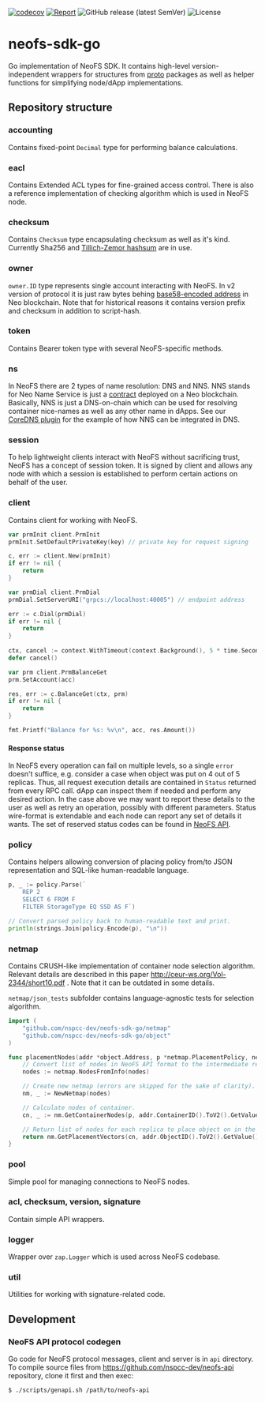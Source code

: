 [![codecov](https://codecov.io/gh/nspcc-dev/neofs-sdk-go/branch/master/graph/badge.svg)](https://codecov.io/gh/nspcc-dev/neofs-sdk-go)
[![Report](https://goreportcard.com/badge/github.com/nspcc-dev/neofs-sdk-go)](https://goreportcard.com/report/github.com/nspcc-dev/neofs-sdk-go)
![GitHub release (latest SemVer)](https://img.shields.io/github/v/release/nspcc-dev/neofs-sdk-go?sort=semver)
![License](https://img.shields.io/github/license/nspcc-dev/neofs-sdk-go.svg?style=popout)

# neofs-sdk-go
Go implementation of NeoFS SDK. It contains high-level version-independent wrappers
for structures from [proto](https://github.com/nspcc-dev/neofs-sdk-go/proto) packages as well as
helper functions for simplifying node/dApp implementations.

## Repository structure

### accounting
Contains fixed-point `Decimal` type for performing balance calculations.

### eacl
Contains Extended ACL types for fine-grained access control.
There is also a reference implementation of checking algorithm which is used in NeoFS node.

### checksum
Contains `Checksum` type encapsulating checksum as well as it's kind.
Currently Sha256 and [Tillich-Zemor hashsum](https://github.com/nspcc-dev/tzhash) are in use.

### owner
`owner.ID` type represents single account interacting with NeoFS. In v2 version of protocol
it is just raw bytes behing [base58-encoded address](https://docs.neo.org/docs/en-us/basic/concept/wallets.html#address)
in Neo blockchain. Note that for historical reasons it contains
version prefix and checksum in addition to script-hash.

### token
Contains Bearer token type with several NeoFS-specific methods.

### ns
In NeoFS there are 2 types of name resolution: DNS and NNS. NNS stands for Neo Name Service
is just a [contract](https://github.com/nspcc-dev/neofs-contract/) deployed on a Neo blockchain.
Basically, NNS is just a DNS-on-chain which can be used for resolving container nice-names as well
as any other name in dApps. See our [CoreDNS plugin](https://github.com/nspcc-dev/coredns/tree/master/plugin/nns)
for the example of how NNS can be integrated in DNS.

### session
To help lightweight clients interact with NeoFS without sacrificing trust, NeoFS has a concept
of session token. It is signed by client and allows any node with which a session is established
to perform certain actions on behalf of the user.

### client
Contains client for working with NeoFS.
```go
var prmInit client.PrmInit
prmInit.SetDefaultPrivateKey(key) // private key for request signing

c, err := client.New(prmInit)
if err != nil {
    return
}

var prmDial client.PrmDial
prmDial.SetServerURI("grpcs://localhost:40005") // endpoint address

err := c.Dial(prmDial)
if err != nil {
    return
}
    
ctx, cancel := context.WithTimeout(context.Background(), 5 * time.Second)
defer cancel()

var prm client.PrmBalanceGet
prm.SetAccount(acc)

res, err := c.BalanceGet(ctx, prm)
if err != nil {
    return
}

fmt.Printf("Balance for %s: %v\n", acc, res.Amount())
```

#### Response status
In NeoFS every operation can fail on multiple levels, so a single `error` doesn't suffice,
e.g. consider a case when object was put on 4 out of 5 replicas. Thus, all request execution
details are contained in `Status` returned from every RPC call. dApp can inspect them
if needed and perform any desired action. In the case above we may want to report
these details to the user as well as retry an operation, possibly with different parameters.
Status wire-format is extendable and each node can report any set of details it wants.
The set of reserved status codes can be found in
[NeoFS API](https://github.com/nspcc-dev/neofs-api/blob/master/status/types.proto).

### policy
Contains helpers allowing conversion of placing policy from/to JSON representation
and SQL-like human-readable language.
```go
p, _ := policy.Parse(`
    REP 2
    SELECT 6 FROM F
    FILTER StorageType EQ SSD AS F`)

// Convert parsed policy back to human-readable text and print.
println(strings.Join(policy.Encode(p), "\n"))
```

### netmap
Contains CRUSH-like implementation of container node selection algorithm. Relevant details
are described in this paper http://ceur-ws.org/Vol-2344/short10.pdf . Note that it can be
outdated in some details.

`netmap/json_tests` subfolder contains language-agnostic tests for selection algorithm. 

```go
import (
    "github.com/nspcc-dev/neofs-sdk-go/netmap"
    "github.com/nspcc-dev/neofs-sdk-go/object"
)

func placementNodes(addr *object.Address, p *netmap.PlacementPolicy, neofsNodes []netmap.NodeInfo) {
    // Convert list of nodes in NeoFS API format to the intermediate representation.
    nodes := netmap.NodesFromInfo(nodes)

    // Create new netmap (errors are skipped for the sake of clarity). 
    nm, _ := NewNetmap(nodes)

    // Calculate nodes of container.
    cn, _ := nm.GetContainerNodes(p, addr.ContainerID().ToV2().GetValue())

    // Return list of nodes for each replica to place object on in the order of priority.
    return nm.GetPlacementVectors(cn, addr.ObjectID().ToV2().GetValue())
}
```

### pool
Simple pool for managing connections to NeoFS nodes.

### acl, checksum, version, signature
Contain simple API wrappers.

### logger
Wrapper over `zap.Logger` which is used across NeoFS codebase.

### util
Utilities for working with signature-related code.

## Development

### NeoFS API protocol codegen
Go code for NeoFS protocol messages, client and server is in `api` directory.
To compile source files from https://github.com/nspcc-dev/neofs-api repository,
clone it first and then exec:
```
$ ./scripts/genapi.sh /path/to/neofs-api
```
